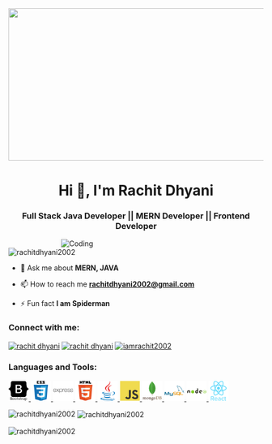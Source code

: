 <img src="https://media.tenor.com/mmdmFz28IEkAAAAC/hey-everyone-spiderman.gif" width="900" height="300">
<h1 align="center">Hi 👋, I'm Rachit Dhyani</h1>
<h3 align="center">Full Stack Java Developer || MERN Developer || Frontend Developer</h3>
<img align ="right" alt="Coding" width="400" src="https://media.tenor.com/jkaTE60JNKsAAAAC/spiderman-angry.gif">
<p align="left"> <img src="https://komarev.com/ghpvc/?username=rachitdhyani2002&label=Profile%20views&color=0e75b6&style=flat" alt="rachitdhyani2002" /> </p>

- 💬 Ask me about **MERN, JAVA**

- 📫 How to reach me **rachitdhyani2002@gmail.com**

- ⚡ Fun fact **I am Spiderman**

<h3 align="left">Connect with me:</h3>
<p align="left">
<a href="https://linkedin.com/in/rachit dhyani" target="blank"><img align="center" src="https://raw.githubusercontent.com/rahuldkjain/github-profile-readme-generator/master/src/images/icons/Social/linked-in-alt.svg" alt="rachit dhyani" height="30" width="40" /></a>
<a href="https://fb.com/rachit dhyani" target="blank"><img align="center" src="https://raw.githubusercontent.com/rahuldkjain/github-profile-readme-generator/master/src/images/icons/Social/facebook.svg" alt="rachit dhyani" height="30" width="40" /></a>
<a href="https://instagram.com/iamrachit2002" target="blank"><img align="center" src="https://raw.githubusercontent.com/rahuldkjain/github-profile-readme-generator/master/src/images/icons/Social/instagram.svg" alt="iamrachit2002" height="30" width="40" /></a>
</p>

<h3 align="left">Languages and Tools:</h3>
<p align="left"> <a href="https://getbootstrap.com" target="_blank" rel="noreferrer"> <img src="https://raw.githubusercontent.com/devicons/devicon/master/icons/bootstrap/bootstrap-plain-wordmark.svg" alt="bootstrap" width="40" height="40"/> </a> <a href="https://www.w3schools.com/css/" target="_blank" rel="noreferrer"> <img src="https://raw.githubusercontent.com/devicons/devicon/master/icons/css3/css3-original-wordmark.svg" alt="css3" width="40" height="40"/> </a> <a href="https://expressjs.com" target="_blank" rel="noreferrer"> <img src="https://raw.githubusercontent.com/devicons/devicon/master/icons/express/express-original-wordmark.svg" alt="express" width="40" height="40"/> </a> <a href="https://www.w3.org/html/" target="_blank" rel="noreferrer"> <img src="https://raw.githubusercontent.com/devicons/devicon/master/icons/html5/html5-original-wordmark.svg" alt="html5" width="40" height="40"/> </a> <a href="https://www.java.com" target="_blank" rel="noreferrer"> <img src="https://raw.githubusercontent.com/devicons/devicon/master/icons/java/java-original.svg" alt="java" width="40" height="40"/> </a> <a href="https://developer.mozilla.org/en-US/docs/Web/JavaScript" target="_blank" rel="noreferrer"> <img src="https://raw.githubusercontent.com/devicons/devicon/master/icons/javascript/javascript-original.svg" alt="javascript" width="40" height="40"/> </a> <a href="https://www.mongodb.com/" target="_blank" rel="noreferrer"> <img src="https://raw.githubusercontent.com/devicons/devicon/master/icons/mongodb/mongodb-original-wordmark.svg" alt="mongodb" width="40" height="40"/> </a> <a href="https://www.mysql.com/" target="_blank" rel="noreferrer"> <img src="https://raw.githubusercontent.com/devicons/devicon/master/icons/mysql/mysql-original-wordmark.svg" alt="mysql" width="40" height="40"/> </a> <a href="https://nodejs.org" target="_blank" rel="noreferrer"> <img src="https://raw.githubusercontent.com/devicons/devicon/master/icons/nodejs/nodejs-original-wordmark.svg" alt="nodejs" width="40" height="40"/> </a> <a href="https://reactjs.org/" target="_blank" rel="noreferrer"> <img src="https://raw.githubusercontent.com/devicons/devicon/master/icons/react/react-original-wordmark.svg" alt="react" width="40" height="40"/> </a> </p>

<p><img align="left" src="https://github-readme-stats.vercel.app/api/top-langs?username=rachitdhyani2002&show_icons=true&locale=en&layout=compact" alt="rachitdhyani2002" /></p>

<p>&nbsp;<img align="center" src="https://github-readme-stats.vercel.app/api?username=rachitdhyani2002&show_icons=true&locale=en" alt="rachitdhyani2002" /></p>

<p><img align="center" src="https://github-readme-streak-stats.herokuapp.com/?user=rachitdhyani2002&" alt="rachitdhyani2002" /></p>
